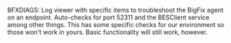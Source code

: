 BFXDIAGS:  Log viewer with specific items to troubleshoot the BigFix agent on an endpoint. Auto-checks for port 52311 and the BESClient service among other things. This has some specific checks for our environment so those won't work in yours. Basic functionality will still work, however.
